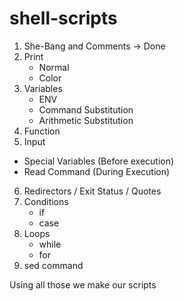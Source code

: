 # shell-scripts

1. She-Bang and Comments -> Done
2. Print
   - Normal
   - Color
3. Variables
   - ENV
   - Command Substitution
   - Arithmetic Substitution
4. Function
5.  Input
   - Special Variables (Before execution)
   - Read Command (During Execution)
6. Redirectors /  Exit Status / Quotes
7. Conditions
   - if
   - case
8. Loops
   - while
   - for
9. sed command

Using all those we make our scripts

